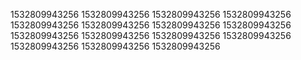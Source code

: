 1532809943256
1532809943256
1532809943256
1532809943256
1532809943256
1532809943256
1532809943256
1532809943256
1532809943256
1532809943256
1532809943256
1532809943256
1532809943256
1532809943256
1532809943256